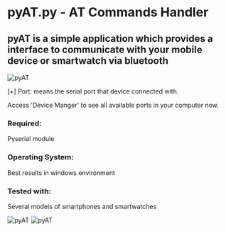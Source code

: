 # pyAT.py - AT Commands Handler
## pyAT is a simple application which provides a interface to communicate with your mobile device or smartwatch via bluetooth
![pyAT](https://hddananjaya.files.wordpress.com/2016/12/1.png)

[+] Port: means the serial port that device connected with.

Access 'Device Manger' to see all available ports in your computer now.

### Required:
   Pyserial module

### Operating System:
   Best results in windows environment 

### Tested with: 
Several models of smartphones and smartwatches


![pyAT](https://hddananjaya.files.wordpress.com/2016/12/2.png)
![pyAT](https://hddananjaya.files.wordpress.com/2016/12/3.png)
